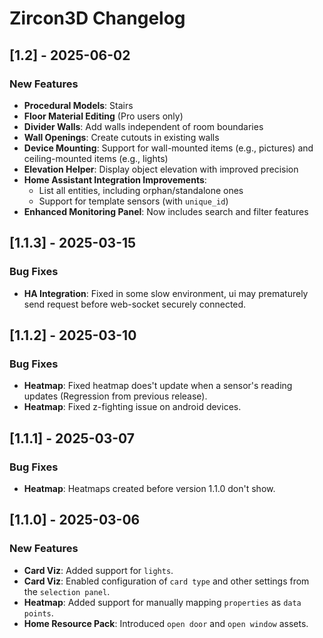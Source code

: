 # Zircon3D Changelog


## [1.2] - 2025-06-02

### New Features

- **Procedural Models**: Stairs  
- **Floor Material Editing** (Pro users only)  
- **Divider Walls**: Add walls independent of room boundaries  
- **Wall Openings**: Create cutouts in existing walls  
- **Device Mounting**: Support for wall-mounted items (e.g., pictures) and ceiling-mounted items (e.g., lights)  
- **Elevation Helper**: Display object elevation with improved precision  
- **Home Assistant Integration Improvements**:  
  - List all entities, including orphan/standalone ones  
  - Support for template sensors (with `unique_id`)  
- **Enhanced Monitoring Panel**: Now includes search and filter features


## [1.1.3] - 2025-03-15

### Bug Fixes
- **HA Integration**: Fixed in some slow environment, ui may prematurely send request before web-socket securely connected.

## [1.1.2] - 2025-03-10

### Bug Fixes
- **Heatmap**: Fixed heatmap does't update when a sensor's reading updates (Regression from previous release).
- **Heatmap**: Fixed z-fighting issue on android devices.

## [1.1.1] - 2025-03-07

### Bug Fixes
- **Heatmap**: Heatmaps created before version 1.1.0 don't show.

## [1.1.0] - 2025-03-06

### New Features
- **Card Viz**: Added support for `lights`.  
- **Card Viz**: Enabled configuration of `card type` and other settings from the `selection panel`.  
- **Heatmap**: Added support for manually mapping `properties` as `data points`.  
- **Home Resource Pack**: Introduced `open door` and `open window` assets.  
